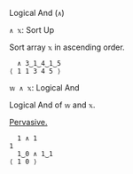 Logical And (`∧`)

`∧ 𝕩`: Sort Up

Sort array `𝕩` in ascending order.
```
  ∧ 3‿1‿4‿1‿5
⟨ 1 1 3 4 5 ⟩
```

`𝕨 ∧ 𝕩`: Logical And

Logical And of `𝕨` and `𝕩`. 

[Pervasive.](https://mlochbaum.github.io/BQN/doc/arithmetic.html#pervasion)
```
  1 ∧ 1
1
  1‿0 ∧ 1‿1
⟨ 1 0 ⟩
```